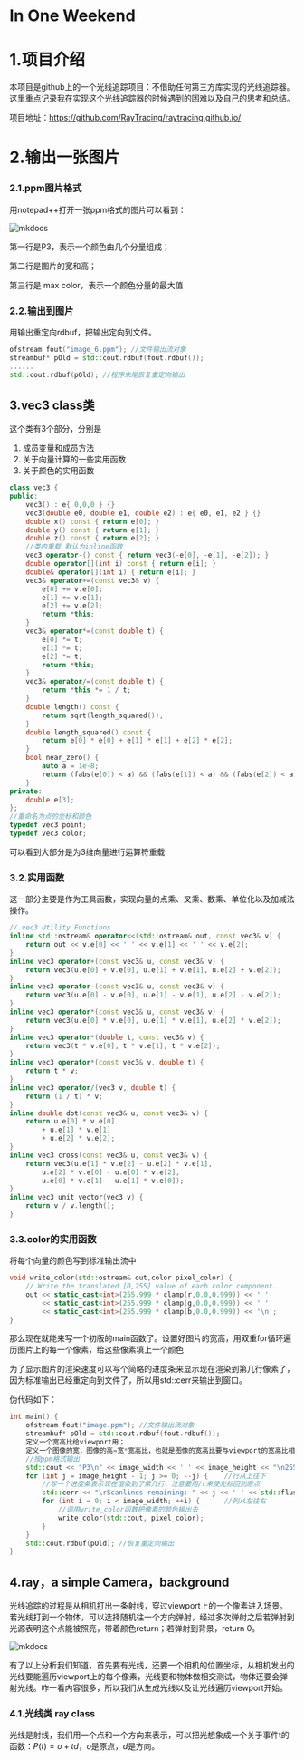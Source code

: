 # In One Weekend

# 1.项目介绍

本项目是github上的一个光线追踪项目：不借助任何第三方库实现的光线追踪器。这里重点记录我在实现这个光线追踪器的时候遇到的困难以及自己的思考和总结。

项目地址：https://github.com/RayTracing/raytracing.github.io/

# 2.输出一张图片

### 2.1.ppm图片格式

用notepad++打开一张ppm格式的图片可以看到：

![mkdocs](images/image-20231123215343722.png)

第一行是P3，表示一个颜色由几个分量组成；

第二行是图片的宽和高；

第三行是 max color，表示一个颜色分量的最大值

### 2.2.输出到图片

用输出重定向rdbuf，把输出定向到文件。

```c++
ofstream fout("image_6.ppm"); //文件输出流对象
streambuf* pOld = std::cout.rdbuf(fout.rdbuf());
......
std::cout.rdbuf(pOld); //程序末尾恢复重定向输出
```

## 3.vec3 class类

这个类有3个部分，分别是

1. 成员变量和成员方法
2. 关于向量计算的一些实用函数
3. 关于颜色的实用函数

```c++
class vec3 {
public:
    vec3() : e{ 0,0,0 } {}
    vec3(double e0, double e1, double e2) : e{ e0, e1, e2 } {}
    double x() const { return e[0]; }
    double y() const { return e[1]; }
    double z() const { return e[2]; }
    //类内重载 默认为inline函数
    vec3 operator-() const { return vec3(-e[0], -e[1], -e[2]); }
    double operator[](int i) const { return e[i]; }
    double& operator[](int i) { return e[i]; }
    vec3& operator+=(const vec3& v) {
        e[0] += v.e[0];
        e[1] += v.e[1];
        e[2] += v.e[2];
        return *this;
    }
    vec3& operator*=(const double t) {
        e[0] *= t;
        e[1] *= t;
        e[2] *= t;
        return *this;
    }
    vec3& operator/=(const double t) {
        return *this *= 1 / t;
    }
    double length() const {
        return sqrt(length_squared());
    }
    double length_squared() const {
        return e[0] * e[0] + e[1] * e[1] + e[2] * e[2];
    }
    bool near_zero() {
        auto a = 1e-8;
        return (fabs(e[0]) < a) && (fabs(e[1]) < a) && (fabs(e[2]) < a);
    }
private:
    double e[3];
};
//重命名为点的坐标和颜色
typedef vec3 point;
typedef vec3 color;
```

可以看到大部分是为3维向量进行运算符重载

### 3.2.实用函数

这一部分主要是作为工具函数，实现向量的点乘、叉乘、数乘、单位化以及加减法操作。

```c++
// vec3 Utility Functions
inline std::ostream& operator<<(std::ostream& out, const vec3& v) {
    return out << v.e[0] << ' ' << v.e[1] << ' ' << v.e[2];
} 
inline vec3 operator+(const vec3& u, const vec3& v) {
    return vec3(u.e[0] + v.e[0], u.e[1] + v.e[1], u.e[2] + v.e[2]);
}
inline vec3 operator-(const vec3& u, const vec3& v) {
    return vec3(u.e[0] - v.e[0], u.e[1] - v.e[1], u.e[2] - v.e[2]);
}
inline vec3 operator*(const vec3& u, const vec3& v) {
    return vec3(u.e[0] * v.e[0], u.e[1] * v.e[1], u.e[2] * v.e[2]);
}
inline vec3 operator*(double t, const vec3& v) {
    return vec3(t * v.e[0], t * v.e[1], t * v.e[2]);
}
inline vec3 operator*(const vec3& v, double t) {
    return t * v;
}
inline vec3 operator/(vec3 v, double t) {
    return (1 / t) * v;
}
inline double dot(const vec3& u, const vec3& v) {
    return u.e[0] * v.e[0]
        + u.e[1] * v.e[1]
        + u.e[2] * v.e[2];
}
inline vec3 cross(const vec3& u, const vec3& v) {
    return vec3(u.e[1] * v.e[2] - u.e[2] * v.e[1],
        u.e[2] * v.e[0] - u.e[0] * v.e[2],
        u.e[0] * v.e[1] - u.e[1] * v.e[0]);
}
inline vec3 unit_vector(vec3 v) {
    return v / v.length();
}
```

### 3.3.color的实用函数

将每个向量的颜色写到标准输出流中

```c++
void write_color(std::ostream& out,color pixel_color) {
    // Write the translated [0,255] value of each color component.
    out << static_cast<int>(255.999 * clamp(r,0.0,0.999)) << ' '
        << static_cast<int>(255.999 * clamp(g,0.0,0.999)) << ' '
        << static_cast<int>(255.999 * clamp(b,0.0,0.999)) << '\n';
}
```

那么现在就能来写一个初版的main函数了。设置好图片的宽高，用双重for循环遍历图片上的每一个像素，给这些像素填上一个颜色

为了显示图片的渲染速度可以写个简略的进度条来显示现在渲染到第几行像素了，因为标准输出已经重定向到文件了，所以用std::cerr来输出到窗口。

伪代码如下：

```c++
int main() {
    ofstream fout("image.ppm"); //文件输出流对象
    streambuf* pOld = std::cout.rdbuf(fout.rdbuf());
    定义一个宽高比给viewport用；
    定义一个图像的宽，图像的高=宽*宽高比，也就是图像的宽高比要与viewport的宽高比相同
    //按ppm格式输出
    std::cout << "P3\n" << image_width << ' ' << image_height << "\n255\n";
    for (int j = image_height - 1; j >= 0; --j) {    //行从上往下
        //写一个进度条表示现在渲染到了第几行，注意要用/r来使光标回到原点
        std::cerr << "\rScanlines remaining: " << j << ' ' << std::flush;
        for (int i = 0; i < image_width; ++i) {      //列从左往右
            //调用write_color函数把像素的颜色输出去
            write_color(std::cout, pixel_color);
        }
    }
    std::cout.rdbuf(pOld); //恢复重定向输出
}
```

## 4.ray，a simple Camera，background

光线追踪的过程是从相机打出一条射线，穿过viewport上的一个像素进入场景。若光线打到一个物体，可以选择随机往一个方向弹射，经过多次弹射之后若弹射到光源表明这个点能被照亮，带着颜色return；若弹射到背景，return 0。

![mkdocs](images/image-20231123223832819.png)

有了以上分析我们知道，首先要有光线，还要一个相机的位置坐标，从相机发出的光线要能遍历viewport上的每个像素，光线要和物体做相交测试，物体还要会弹射光线。咋一看内容很多，所以我们从生成光线以及让光线遍历viewport开始。

### 4.1.光线类 ray class

光线是射线，我们用一个点和一个方向来表示，可以把光想象成一个关于事件t的函数：$P(t)=o+td$，$o$是原点，$d$是方向。

